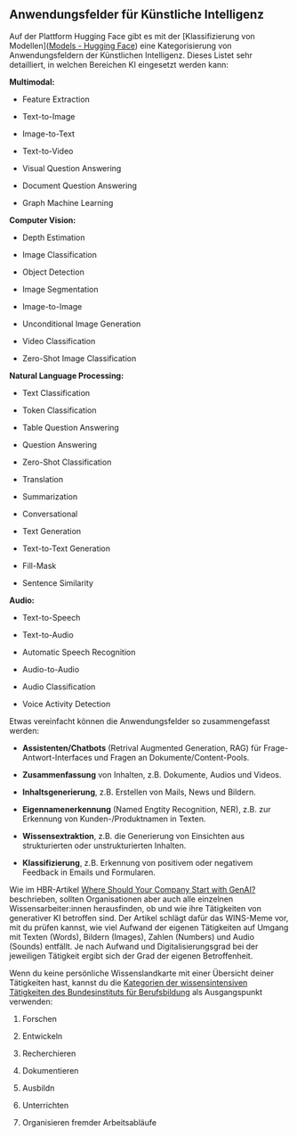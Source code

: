 ## Anwendungsfelder für Künstliche Intelligenz

Auf der Plattform Hugging Face gibt es mit der [Klassifizierung von Modellen]([Models - Hugging Face](https://huggingface.co/models)) eine Kategorisierung von Anwendungsfeldern der Künstlichen Intelligenz. Dieses Listet sehr detailliert, in welchen Bereichen KI eingesetzt werden kann:

**Multimodal:**

- Feature Extraction

- Text-to-Image

- Image-to-Text

- Text-to-Video

- Visual Question Answering

- Document Question Answering

- Graph Machine Learning

**Computer Vision:**

- Depth Estimation

- Image Classification

- Object Detection

- Image Segmentation

- Image-to-Image

- Unconditional Image Generation

- Video Classification

- Zero-Shot Image Classification

**Natural Language Processing:**

- Text Classification

- Token Classification

- Table Question Answering

- Question Answering

- Zero-Shot Classification

- Translation

- Summarization

- Conversational

- Text Generation

- Text-to-Text Generation

- Fill-Mask

- Sentence Similarity

**Audio:**

- Text-to-Speech

- Text-to-Audio

- Automatic Speech Recognition

- Audio-to-Audio

- Audio Classification

- Voice Activity Detection

Etwas vereinfacht können die Anwendungsfelder so zusammengefasst werden:

- **Assistenten/Chatbots** (Retrival Augmented Generation, RAG) für Frage-Antwort-Interfaces und Fragen an Dokumente/Content-Pools.

- **Zusammenfassung** von Inhalten, z.B. Dokumente, Audios und Videos.

- **Inhaltsgenerierung**, z.B. Erstellen von Mails, News und Bildern.

- **Eigennamenerkennung** (Named Engtity Recognition, NER), z.B. zur Erkennung von Kunden-/Produktnamen in Texten.

- **Wissensextraktion**, z.B. die Generierung von Einsichten aus strukturierten oder unstrukturierten Inhalten.

- **Klassifizierung**, z.B. Erkennung von positivem oder negativem Feedback in Emails und Formularen.

Wie im HBR-Artikel [Where Should Your Company Start with GenAI?](https://hbr.org/2023/09/where-should-your-company-start-with-genai) beschrieben, sollten Organisationen aber auch alle einzelnen Wissensarbeiter:innen herausfinden, ob und wie ihre Tätigkeiten von generativer KI betroffen sind. Der Artikel schlägt dafür das WINS-Meme vor, mit du prüfen kannst, wie viel Aufwand der eigenen Tätigkeiten auf Umgang mit Texten (Words), Bildern (Images), Zahlen (Numbers) und Audio (Sounds) entfällt. Je nach Aufwand und Digitalisierungsgrad bei der jeweiligen Tätigkeit ergibt sich der Grad der eigenen Betroffenheit.

Wenn du keine persönliche Wissenslandkarte mit einer Übersicht deiner Tätigkeiten hast, kannst du die [Kategorien der wissensintensiven Tätigkeiten des Bundesinstituts für Berufsbildung](https://lit.bibb.de/vufind/Record/DS-131131) als Ausgangspunkt verwenden:

1. Forschen

2. Entwickeln

3. Recherchieren

4. Dokumentieren

5. Ausbildn

6. Unterrichten

7. Organisieren fremder Arbeitsabläufe